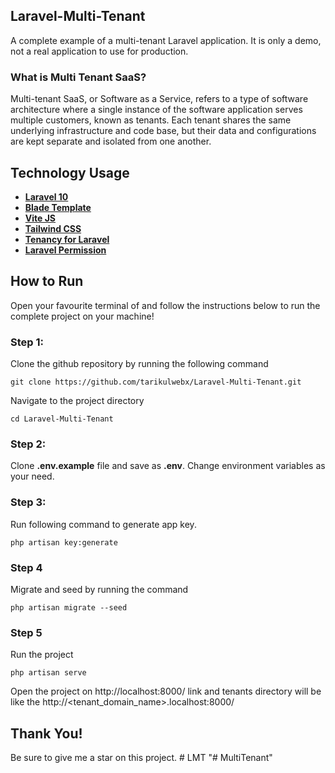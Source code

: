 ## Laravel-Multi-Tenant

A complete example of a multi-tenant Laravel application. It is only a demo, not a real application to use for production.

### What is Multi Tenant SaaS?

Multi-tenant SaaS, or Software as a Service, refers to a type of software architecture where a single instance of the software application serves multiple customers, known as tenants. Each tenant shares the same underlying infrastructure and code base, but their data and configurations are kept separate and isolated from one another.

## Technology Usage

-   **[Laravel 10](https://laravel.com/docs/10.x)**
-   **[Blade Template](https://laravel.com/docs/10.x/blade#main-content)**
-   **[Vite JS](https://vitejs.dev/)**
-   **[Tailwind CSS](https://tailwindcss.com/)**
-   **[Tenancy for Laravel](https://tenancyforlaravel.com/)**
-   **[Laravel Permission](https://spatie.be/docs/laravel-permission/v6)**

## How to Run

Open your favourite terminal of and follow the instructions below to run the complete project on your machine!

### Step 1:

Clone the github repository by running the following command

```
git clone https://github.com/tarikulwebx/Laravel-Multi-Tenant.git
```

Navigate to the project directory

```
cd Laravel-Multi-Tenant
```

### Step 2:

Clone **.env.example** file and save as **.env**. Change environment variables as your need.

### Step 3:

Run following command to generate app key.

```
php artisan key:generate
```

### Step 4

Migrate and seed by running the command

```
php artisan migrate --seed
```

### Step 5

Run the project

```
php artisan serve
```

Open the project on http://localhost:8000/ link and tenants directory will be like the http://<tenant_domain_name>.localhost:8000/

## Thank You!

Be sure to give me a star on this project.
#   L M T  
 "# MultiTenant" 

